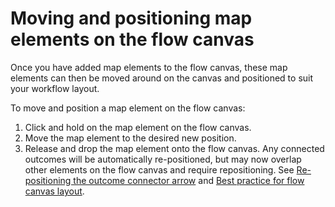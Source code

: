# Moving and positioning map elements on the flow canvas 

<head>
  <meta name="guidename" content="Flow"/>
  <meta name="context" content="GUID-2778ec24-2c9b-419b-a469-b8623b88b40d"/>
</head>


Once you have added map elements to the flow canvas, these map elements can then be moved around on the canvas and positioned to suit your workflow layout.

To move and position a map element on the flow canvas:

1.  Click and hold on the map element on the flow canvas.
2.  Move the map element to the desired new position.
3.  Release and drop the map element onto the flow canvas. Any connected outcomes will be automatically re-positioned, but may now overlap other elements on the flow canvas and require repositioning. See [Re-positioning the outcome connector arrow](c-flo-Canvas_Joining_Elements_dfc06eea-8adf-4baa-a35e-4e8a3d3b1e75.md#section_kgq_2t4_gkb) and [Best practice for flow canvas layout](c-flo-Canvas_Layout_58a35d34-73e5-46f9-bcf1-1489e4f8815a.md).